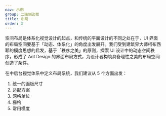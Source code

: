 ```yaml
---
nav: 示例
group: 二级侧边栏
title: 布局
order: 3
---
```


空间布局是体系化视觉设计的起点，和传统的平面设计的不同之处在于，UI 界面的布局空间要基于「动态、体系化」的角度出发展开。我们受到建筑界大师柯布西耶的模度思想的启发，基于「秩序之美」的原则，探索 UI 设计中的动态空间秩序，形成了 Ant Design 的界面布局方式，为设计者构筑具备理性之美的布局空间创造了条件。

在中后台视觉体系中定义布局系统，我们建议从 5 个方面出发：

1. 统一的画板尺寸
2. 适配方案
3. 网格单位
4. 栅格
5. 常用模度
